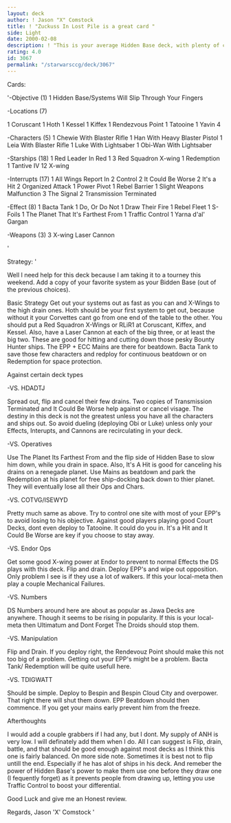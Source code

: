 ```yaml
---
layout: deck
author: ! Jason "X" Comstock
title: ! "Zuckuss In Lost Pile is a great card "
side: Light
date: 2000-02-08
description: ! "This is your average Hidden Base deck, with plenty of counter-meta abd a few red and green surprises.This is proabably the deck I will take to a Tourney this weekend."
rating: 4.0
id: 3067
permalink: "/starwarsccg/deck/3067"
---
```

Cards: 

'-Objective (1)
1 Hidden Base/Systems Will Slip Through Your Fingers

-Locations (7)

1 Coruscant
1 Hoth
1 Kessel
1 Kiffex
1 Rendezvous Point
1 Tatooine
1 Yavin 4

-Characters (5)
1 Chewie With Blaster Rifle
1 Han With Heavy Blaster Pistol
1 Leia With Blaster Rifle
1 Luke With Lightsaber
1 Obi-Wan With Lightsaber

-Starships (18)
1 Red Leader In Red 1
3 Red Squadron X-wing
1 Redemption
1 Tantive IV
12 X-wing

-Interrupts (17)
1 All Wings Report In
2 Control
2 It Could Be Worse
2 It's a Hit
2 Organized Attack
1 Power Pivot
1 Rebel Barrier
1 Slight Weapons Malfunction
3 The Signal
2 Transmission Terminated

-Effect (8)
1 Bacta Tank
1 Do, Or Do Not
1 Draw Their Fire
1 Rebel Fleet
1 S-Foils
1 The Planet That It's Farthest From
1 Traffic Control
1 Yarna d'al' Gargan

-Weapons (3)
3 X-wing Laser Cannon


'

Strategy: '

Well I need help for this deck because I am taking it to a tourney this weekend.
Add a copy of your favorite system as your Bidden Base (out of the previous choices).

Basic Strategy
Get out your systems out as fast as you can and X-Wings to the high drain ones.
Hoth should be your first system to get out, because without it your Corvettes cant go from one end of the table to the other.
You should put a Red Squadron X-Wings or RLiR1 at Coruscant, Kiffex, and Kessel.
Also, have a Laser Cannon at each of the big three, or at least the big two.
These are good for hitting and cutting down those pesky Bounty Hunter ships.
The EPP + ECC Mains are there for beatdown.  Bacta Tank to save those few characters and redploy for continuous beatdown or on Redemption for space protection.


Against certain deck types

-VS. HDADTJ

Spread out, flip and cancel their few drains.
Two copies of Transmission Terminated and It Could Be Worse
help against or cancel visage.	The destiny in this
deck is not the greatest unless you have all the
characters and ships out. So avoid dueling (deploying Obi or Luke)
unless only your Effects, Interupts, and Cannons are recirculating in your deck.


-VS. Operatives

Use The Planet Its Farthest From and the flip side
of Hidden Base to slow him down, while you drain in
space.	 Also, It's A Hit is good for canceling his drains on a renegade planet.
Use Mains as beatdown and park the Redemption at his planet for
free ship-docking back down to thier planet.  They will eventually lose all their Ops and Chars.


-VS. COTVG/ISEWYD

Pretty much same as above.  Try to control one
site with most of your EPP's to avoid losing to
his objective.	Against good players playing good
Court Decks, dont even deploy to Tatooine.
It could do you in.  It's a Hit and It Could Be Worse
are key if you choose to stay away.


-VS. Endor Ops

Get some good X-wing power at Endor to prevent to normal Effects the DS plays with this deck.
Flip and drain.  Deploy EPP's and wipe out opposition.
Only problem I see is if they use a lot of walkers.  If this your local-meta then play a couple Mechanical Failures.


-VS. Numbers

DS Numbers around here are about as popular as Jawa Decks are anywhere.
Though it seems to be rising in popularity.  If this is your local-meta then Ultimatum and Dont Forget The Droids should stop them.


-VS. Manipulation

Flip and Drain.  If you deploy right, the Rendevouz Point should make this not too big of a problem.
Getting out your EPP's might be a problem.  Bacta Tank/ Redemption will be quite usefull here.


-VS. TDIGWATT

Should be simple.  Deploy to Bespin and Bespin Cloud City and overpower.  That right there will shut them down.
EPP Beatdown should then commence.  If you get your mains early prevent him from the freeze.


Afterthoughts

I would add a couple grabbers if I had any, but I dont.  My supply of ANH is very low.	I will definately add them when I do.
All I can suggest is Flip, drain, battle, and that should be good enough against most decks as I think this one is fairly balanced.
On more side note.  Sometimes it is best not to flip untill the end.  Especially if he has alot of ships in his deck.
And remeber the power of Hidden Base's power to make them use one before they draw one (I fequently forget) as it prevents people from drawing up, letting you use Traffic Control to boost your differential.

Good Luck and give me an Honest review.

Regards,
Jason 'X' Comstock
'
